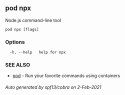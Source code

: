 ## pod npx

Node.js command-line tool

```
pod npx [flags]
```

### Options

```
  -h, --help   help for npx
```

### SEE ALSO

* [pod](pod.md)	 - Run your favorite commands using containers

###### Auto generated by spf13/cobra on 2-Feb-2021
